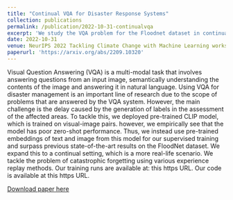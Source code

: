 ```yaml
---
title: "Continual VQA for Disaster Response Systems"
collection: publications
permalink: /publication/2022-10-31-continualvqa
excerpt: 'We study the VQA problem for the Floodnet dataset in continual and zero shot setting.'
date: 2022-10-31
venue: NeurIPS 2022 Tackling Climate Change with Machine Learning workshop'
paperurl: 'https://arxiv.org/abs/2209.10320'
---
```


Visual Question Answering (VQA) is a multi-modal task that involves answering questions from an input image, semantically understanding the contents of the image and answering it in natural language. Using VQA for disaster management is an important line of research due to the scope of problems that are answered by the VQA system. However, the main challenge is the delay caused by the generation of labels in the assessment of the affected areas. To tackle this, we deployed pre-trained CLIP model, which is trained on visual-image pairs. however, we empirically see that the model has poor zero-shot performance. Thus, we instead use pre-trained embeddings of text and image from this model for our supervised training and surpass previous state-of-the-art results on the FloodNet dataset. We expand this to a continual setting, which is a more real-life scenario. We tackle the problem of catastrophic forgetting using various experience replay methods. Our training runs are available at: this https URL. Our code is available at this https URL.

[Download paper here](https://arxiv.org/pdf/2209.10320.pdf)
